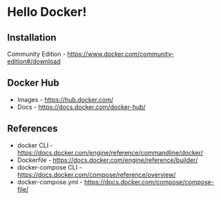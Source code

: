# Hello Docker!

## Installation
Community Edition - https://www.docker.com/community-edition#/download

## Docker Hub
* Images - https://hub.docker.com/
* Docs - https://docs.docker.com/docker-hub/

## References
* docker CLI - https://docs.docker.com/engine/reference/commandline/docker/
* Dockerfile - https://docs.docker.com/engine/reference/builder/
* docker-compose CLI - https://docs.docker.com/compose/reference/overview/
* docker-compose.yml - https://docs.docker.com/compose/compose-file/


